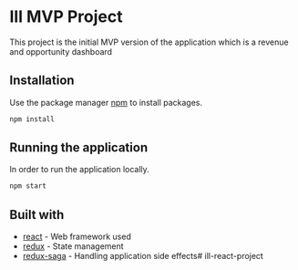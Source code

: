 # Ill MVP Project

This project is the initial MVP version of the application which is a revenue and opportunity dashboard


## Installation
Use the package manager [npm](https://www.npmjs.com/get-npm) to install packages.
```bash
npm install
```

## Running the application
In order to run the application locally.
```bash
npm start
```

## Built with
* [react](https://reactjs.org/) - Web framework used
* [redux](https://redux.js.org/) - State management
* [redux-saga](https://redux-saga.js.org/) - Handling application side effects# ill-react-project
